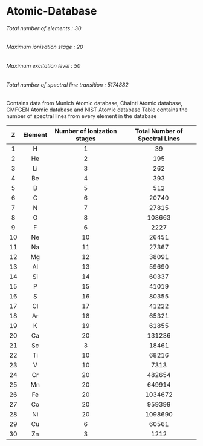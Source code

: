 # Atomic-Database 

###### Total number of elements : 30
###### Maximum ionisation stage : 20
###### Maximum excitation level :  50
###### Total number of spectral line transition : 5174882

Contains data from Munich Atomic database, Chainti Atomic database, CMFGEN Atomic database and NIST Atomic database
Table contains the number of spectral lines from every element in the database


 Z | Element | Number of Ionization stages | Total Number of Spectral Lines
 :--:|:-------:|:---------------------------:|:------------------------------:
 1 |    H    |           1                 |               39
 2 |   He    |           2                 |              195
 3 |   Li    |           3                 |              262
 4 |   Be    |           4                 |              393
 5 |    B    |           5                 |              512
 6 |    C    |           6                 |            20740
 7 |    N    |           7                 |            27815
 8 |    O    |           8                 |           108663
 9 |    F    |           6                 |             2227
10 |   Ne    |          10                 |            26451
11 |   Na    |          11                 |            27367
12 |   Mg    |          12                 |            38091
13 |   Al    |          13                 |            59690
14 |   Si    |          14                 |            60337
15 |    P    |          15                 |            41019
16 |    S    |          16                 |            80355
17 |   Cl    |          17                 |            41222
18 |   Ar    |          18                 |            65321
19 |    K    |          19                 |            61855
20 |   Ca    |          20                 |           131236
21 |   Sc    |           3                 |            18461
22 |   Ti    |          10                 |            68216
23 |    V    |          10                 |             7313
24 |   Cr    |          20                 |           482654
25 |   Mn    |          20                 |           649914
26 |   Fe    |          20                 |          1034672
27 |   Co    |          20                 |           959399
28 |   Ni    |          20                 |          1098690
29 |   Cu    |           6                 |            60561
30 |   Zn    |           3                 |             1212
